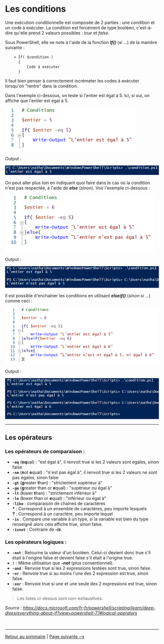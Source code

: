 # Les conditions

Une exécution conditionnelle est composée de 2 parties : une condition et un code à exécuter. La condition est forcément de type booléen, c'est-à-dire qu'elle prend 2 valeurs possibles : *true* et *false*.

Sous PowerShell, elle se note à l'aide de la fonction ***If()*** (*si* ...) de la manière suivante :

        > If( $condition )
          {
              Code à exécuter
          }

Il faut bien penser à correctement incrémeter les codes à exécuter lorsqu'on "rentre" dans la condition.  

Dans l'exemple ci-dessous, on teste si l'entier est égal à 5. Ici, si oui, on affiche que l'entier est égal à 5.  

![if_simple](../pictures/if.PNG "If() simple")

Output :

![if_simple_output](../pictures/if_output.PNG "If() simple (output)")

On peut aller plus loin en indiquant quoi faire dans le cas où la condition n'est pas respectée, à l'aide de ***else*** (*sinon*). Voir l'exemple ci-dessous :  

![if_else](../pictures/if_else.PNG "If()/else")

Output :

![if_else_output](../pictures/if_else_output.PNG "If()/else (output)")

Il est possible d'enchaîner les conditions en utilisant ***elseif()*** (*sinon si* ...) comme ceci :

![if_enchaines](../pictures/conditions.PNG "Conditions enchaînées")

Output :

![if_enchaines_output](../pictures/conditions_output.PNG "Conditions enchaînées (output)")

---

## Les opérateurs

### Les opérateurs de comparaison :

- **`-eq`** (**eq**ual) : "est égal à", il renvoit true si les 2 valeurs sont égales, sinon false
- **`-ne`** (**n**ot **e**qual) : "n'est pas égal à", il renvoit true si les 2 valeurs ne sont pas égales, sinon false
- **`-gt`** (**g**reater **t**han) : "strictement supérieur à"
- **`-ge`** (**g**reater than or **e**qual) : "supérieur ou égal à" 
- **`-lt`** (**l**ower **t**han) : "strictement inférieur à"
- **`-le`** (**l**ower than or **e**qual) : "inférieur ou égal à"
- **`-like`** : comparaison de chaînes de caractères  
**\*** : Correspond à un ensemble de caractères, peu importe lesquels  
**?** : Correspond à un caractère, peu importe lequel
- **`-is`** : Compare une variable à un type, si la variable est bien du type renseigné alors cela affiche true, sinon false.
- **`-isnot`** : Contraire de ***-is***.

### Les opérateurs logiques :

- **`-not`** : Retourne la valeur d'un booléen. Celui-ci devient donc true s'il était à l'origine false et devient false s'il était à l'origine true.
- **`!`** : Même utilisation que ***-not*** (plus conventionnel).
- **`-and`** : Renvoie true si les 2 expressions testées sont true, sinon false.
- **`-or`** : Renvoie true si au moins l'une des 2 expression est true, sinon false.
- **`-xor`** : Renvoie true si une et une seule des 2 expressions est true, sinon false.

>Les listes ci-dessus sont non-exhaustives.

*Source : https://docs.microsoft.com/fr-fr/powershell/scripting/learn/deep-dives/everything-about-if?view=powershell-7.1#logical-operators*

<br>

---

[Retour au sommaire](https://github.com/NatSch45/linux/blob/master/Powershell/README.md) | [Page suivante -->](https://github.com/NatSch45/linux/blob/master/Powershell/pages/boucle.md)